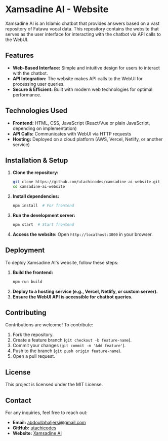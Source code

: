 # Xamsadine AI - Website

Xamsadine AI is an Islamic chatbot that provides answers based on a vast repository of Fatawa vocal data. This repository contains the website that serves as the user interface for interacting with the chatbot via API calls to the WebUI.

## Features
- **Web-Based Interface:** Simple and intuitive design for users to interact with the chatbot.
- **API Integration:** The website makes API calls to the WebUI for processing user queries.
- **Secure & Efficient:** Built with modern web technologies for optimal performance.

## Technologies Used
- **Frontend:** HTML, CSS, JavaScript (React/Vue or plain JavaScript, depending on implementation)
- **API Calls:** Communicates with WebUI via HTTP requests
- **Hosting:** Deployed on a cloud platform (AWS, Vercel, Netlify, or another service)

## Installation & Setup
1. **Clone the repository:**
   ```sh
   git clone https://github.com/utachicodes/xamsadine-ai-website.git
   cd xamsadine-ai-website
   ```
2. **Install dependencies:**
   ```sh
   npm install  # For frontend
   ```
3. **Run the development server:**
   ```sh
   npm start  # Start frontend
   ```
4. **Access the website:**
   Open `http://localhost:3000` in your browser.

## Deployment
To deploy Xamsadine AI's website, follow these steps:
1. **Build the frontend:**
   ```sh
   npm run build
   ```
2. **Deploy to a hosting service (e.g., Vercel, Netlify, or custom server).**
3. **Ensure the WebUI API is accessible for chatbot queries.**

## Contributing
Contributions are welcome! To contribute:
1. Fork the repository.
2. Create a feature branch (`git checkout -b feature-name`).
3. Commit your changes (`git commit -m 'Add feature'`).
4. Push to the branch (`git push origin feature-name`).
5. Open a pull request.

## License
This project is licensed under the MIT License.

## Contact
For any inquiries, feel free to reach out:
- **Email:** abdoullahaljersi@gmail.com
- **GitHub:** [utachicodes](https://github.com/utachicodes)
- **Website:** [Xamsadine AI](https://xamsadine.ai)
